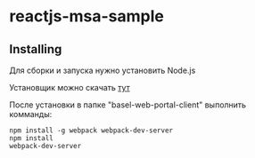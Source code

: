 # reactjs-msa-sample

## Installing

Для сборки и запуска нужно установить Node.js 

Установщик можно скачать [тут](https://nodejs.org/en/download/)

После установки в папке "basel-web-portal-client" выполнить комманды:

```
npm install -g webpack webpack-dev-server
npm install
webpack-dev-server
```
